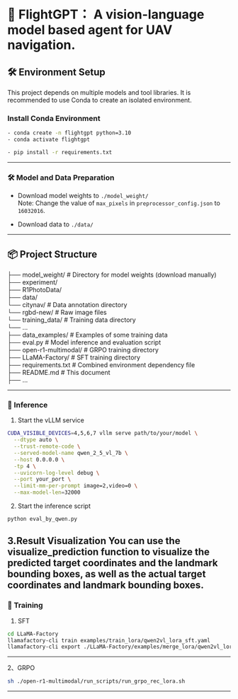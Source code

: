 # 🚀 FlightGPT： A vision-language model based agent for UAV navigation.

## 🛠️ Environment Setup

This project depends on multiple models and tool libraries. It is recommended to use Conda to create an isolated environment.

### Install Conda Environment

```bash
- conda create -n flightgpt python=3.10
- conda activate flightgpt

- pip install -r requirements.txt
```

---

### 🛠️ Model and Data Preparation

* Download model weights to `./model_weight/`  
  Note: Change the value of `max_pixels` in `preprocessor_config.json` to `16032016`.

* Download data to `./data/`


---

## 📦 Project Structure
├── model_weight/ # Directory for model weights (download manually)  
├── experiment/  
├── R1PhotoData/  
├── data/  
    └── citynav/ # Data annotation directory  
    └── rgbd-new/ # Raw image files  
    └── training_data/ # Training data directory  
    └── ...  
├── data_examples/ # Examples of some training data  
├── eval.py # Model inference and evaluation script  
├── open-r1-multimodal/ # GRPO training directory  
├── LLaMA-Factory/ # SFT training directory  
├── requirements.txt # Combined environment dependency file  
├── README.md # This document  
├── ...  

---

### 🚀 Inference

1. Start the vLLM service

```bash
CUDA_VISIBLE_DEVICES=4,5,6,7 vllm serve path/to/your/model \
  --dtype auto \
  --trust-remote-code \
  --served-model-name qwen_2_5_vl_7b \
  --host 0.0.0.0 \
  -tp 4 \
  --uvicorn-log-level debug \
  --port your_port \
  --limit-mm-per-prompt image=2,video=0 \
  --max-model-len=32000
```

2. Start the inference script

```bash
python eval_by_qwen.py
```

3.Result Visualization
You can use the visualize_prediction function to visualize the predicted target coordinates and the landmark bounding boxes, as well as the actual target coordinates and landmark bounding boxes.
---

### 🚀 Training
1. SFT
```bash
cd LLaMA-Factory
llamafactory-cli train examples/train_lora/qwen2vl_lora_sft.yaml
llamafactory-cli export ./LLaMA-Factory/examples/merge_lora/qwen2vl_lora_sft.yaml
```

---

2、GRPO
```bash
sh ./open-r1-multimodal/run_scripts/run_grpo_rec_lora.sh
```

---

